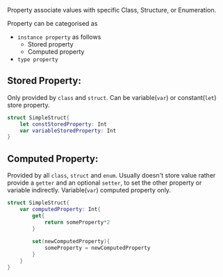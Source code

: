 Property associate values with specific Class, Structure, or Enumeration.

Property can be categorised as 
+ `instance property` as follows
    - Stored property
    - Computed property
+ `type property`

## Stored Property:
Only provided by `class` and `struct`. Can be variable(`var`) or constant(`let`) store property.
```swift
struct SimpleStruct{
    let constStoredProperty: Int
    var variableStoredProperty: Int
}
```

## Computed Property:
Provided by all `class`, `struct` and `enum`. Usually doesn't store value rather provide a `getter` and an optional `setter`,
to set the other property or variable indirectly.
Variable(`var`) computed property only.
```swift
struct SimpleStruct{
    var computedProperty: Int{
        get{
            return someProperty*2
        }
        
        set(newComputedProperty){
            someProperty = newComputedProperty
        }
    }
}
```
